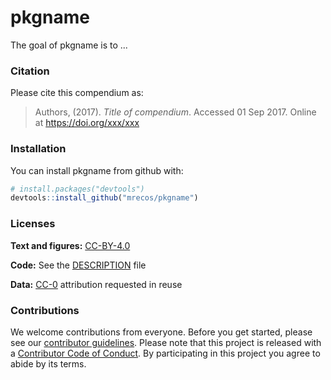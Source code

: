 
<!-- README.md is generated from README.Rmd. Please edit that file -->
pkgname
=======

The goal of pkgname is to ...

### Citation

Please cite this compendium as:

> Authors, (2017). *Title of compendium*. Accessed 01 Sep 2017. Online at <https://doi.org/xxx/xxx>

### Installation

You can install pkgname from github with:

``` r
# install.packages("devtools")
devtools::install_github("mrecos/pkgname")
```

### Licenses

**Text and figures:** [CC-BY-4.0](http://creativecommons.org/licenses/by/4.0/)

**Code:** See the [DESCRIPTION](DESCRIPTION) file

**Data:** [CC-0](http://creativecommons.org/publicdomain/zero/1.0/) attribution requested in reuse

### Contributions

We welcome contributions from everyone. Before you get started, please see our [contributor guidelines](CONTRIBUTING.md). Please note that this project is released with a [Contributor Code of Conduct](CONDUCT.md). By participating in this project you agree to abide by its terms.
